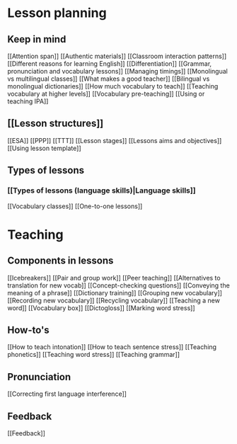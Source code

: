# Lesson planning

## Keep in mind

[[Attention span]]
[[Authentic materials]]
[[Classroom interaction patterns]]
[[Different reasons for learning English]]
[[Differentiation]]
[[Grammar, pronunciation and vocabulary lessons]]
[[Managing timings]]
[[Monolingual vs multilingual classes]]
[[What makes a good teacher]]
[[Bilingual vs monolingual dictionaries]]
[[How much vocabulary to teach]]
[[Teaching vocabulary at higher levels]]
[[Vocabulary pre-teaching]]
[[Using or teaching IPA]]
## [[Lesson structures]]

[[ESA]]
[[PPP]]
[[TTT]]
[[Lesson stages]]
[[Lessons aims and objectives]]
[[Using lesson template]]

## Types of lessons
### [[Types of lessons (language skills)|Language skills]]
[[Vocabulary classes]]
[[One-to-one lessons]]

# Teaching
## Components in lessons

[[Icebreakers]]
[[Pair and group work]]
[[Peer teaching]]
[[Alternatives to translation for new vocab]]
[[Concept-checking questions]]
[[Conveying the meaning of a phrase]]
[[Dictionary training]]
[[Grouping new vocabulary]]
[[Recording new vocabulary]]
[[Recycling vocabulary]]
[[Teaching a new word]]
[[Vocabulary box]]
[[Dictogloss]]
[[Marking word stress]]

## How-to's
[[How to teach intonation]]
[[How to teach sentence stress]]
[[Teaching phonetics]]
[[Teaching word stress]]
[[Teaching grammar]]

## Pronunciation
[[Correcting first language interference]]
## Feedback

[[Feedback]]
